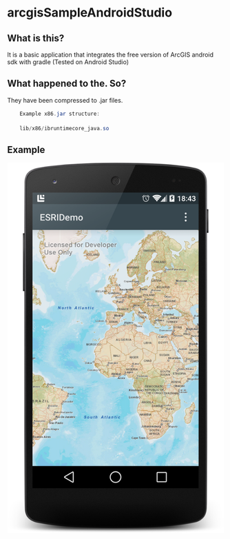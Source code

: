 arcgisSampleAndroidStudio
=========================


What is this?
-------------

It is a basic application that integrates the free version of ArcGIS android sdk with gradle (Tested on Android Studio)


What happened to the. So? 
-------------------------

They have been compressed to .jar files. 

 
```java
    Example x86.jar structure:
    
    lib/x86/ibruntimecore_java.so
```


Example
-------

![Alt text](/test.png?raw=true "Example")


